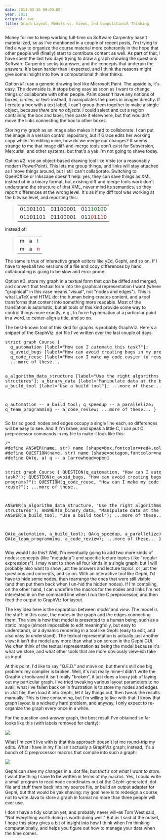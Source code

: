 ```yaml
---
date: 2011-03-16 09:00:00
year: 2011
original: swc
title: Graph Layout, Models vs. Views, and Computational Thinking
---
```

<p>Money for me to keep working full-time on Software Carpentry hasn't materialized, so as I've mentioned in a couple of recent posts, I'm trying to find a way to organize the course material more coherently in the hope that other people will (finally) start to contribute content as well.  As part of that, I have spent the last two days trying to draw a graph showing the questions Software Carpentry seeks to answer, and the concepts that underpin the answers.  It's been harder than I expected, and I think the reasons might give some insight into how a computational thinker thinks.</p>
<p>Option #1: use a generic drawing tool like Microsoft Paint.  The upside is, it's easy.  The downside is, it stops being easy as soon as I want to change things or collaborate with other people.  Paint doesn't have any notions of boxes, circles, or text: instead, it manipulates the pixels in images directly.  If I create a box with a text label, I can't group them together to make a single object, because <em>there are no objects</em>.  I could select and cut a region containing the box and label, then paste it elsewhere, but that wouldn't move the links connecting the box to other boxes.</p>
<p>Storing my graph as an image also makes it hard to collaborate.  I can put the image in a version control repository, but if Grace edits her working copy while I'm editing mine, how do we merge our changes?  It seems strange to me that image diff-and-merge tools don't exist for Subversion, Mercurial, and other systems, but that's a yak I'm not going to shave today.</p>
<p>Option #2: use an object-based drawing tool like Visio (or a reasonably modern PowerPoint).  This lets me group things, and links will stay attached as I move things around, but I still can't collaborate.  Switching to OpenOffice or Inkscape doesn't help: yes, they can save things as XML instead of in a binary format, but existing diff and merge tools work don't understand the structure of that XML, never mind its semantics, so they report differences at the wrong level.  It's as if my diff tool was working at the bitwise level, and reporting this:</p>
<blockquote>
<table>
<tbody>
<tr>
<td>01101101</td>
<td>01100001</td>
<td>011<span style="color: green;">10</span>1<span style="color: green;">0</span>0</td>
</tr>
<tr>
<td>01101101</td>
<td>01100001</td>
<td>011<span style="color: red;">01</span>1<span style="color: red;">1</span>0</td>
</tr>
</tbody>
</table>
</blockquote>
<p>instead of:</p>
<blockquote>
<table>
<tbody>
<tr>
<td>m</td>
<td>a</td>
<td><span style="color: green;">t</span></td>
</tr>
<tr>
<td>m</td>
<td>a</td>
<td><span style="color: red;">n</span></td>
</tr>
</tbody>
</table>
</blockquote>
<p>The same is true of interactive graph editors like yEd, Gephi, and so on.  If I have to eyeball two versions of a file and copy differences by hand, collaborating is going to be slow and error prone.</p>
<p>Option #3: store my graph in a textual form that <em>can</em> be diffed and merged, and convert that textual form into the graphical representation I want (where "graphical" in this case means "visual", not "nodes and edges").  This is what LaTeX and HTML do: the human being creates content, and a tool transforms that content into something more readable.  Most of the translation is automatic, but all tools of this kind provide some way to control things more exactly, e.g., to force hyphenation at a particular point in a word, to center-align a title, and so on.</p>
<p>The best-known tool of this kind for graphs is probably GraphViz.  Here's a snippet of the GraphViz .dot file I've written over the last couple of days:</p>
<pre>strict graph Course {
  q_automation [label="How can I automate this task?"];
  q_avoid_bugs [label="How can avoid creating bugs in my programs?"];
  q_code_reuse [label="How can I make my code easier to reuse?"];
  ...more of these...

  a_algorithm_data_structure [label="Use the right algorithms and data structures"];
  a_binary_data [label="Manipulate data at the bit level"];
  a_build_tool [label="Use a build tool"];
  ...more of these...

  q_automation -- a_build_tool;
  q_speedup -- a_parallelize;
  q_team_programming -- a_code_review;
  ...more of these...
}</pre>
<p>So far so good: nodes and edges occupy a single line each, so differences will be easy to see.  And if I'm brave, and speak a little C, I can put C preprocessor commands in my file to make it look like this:</p>
<pre>/*
#define ANSWER(name, str) name [shape=box,fontcolor=red4,color=red4,margin="0.05,0.0",label=str]
#define QUESTION(name, str) name [shape=octagon,fontcolor=navyblue,color=navyblue,margin="0.05,0.0",label=str]
#define QA(q, a) q -- a [arrowhead=open]

strict graph Course {
  QUESTION(q_automation, "How can I automate this task?");
  QUESTION(q_avoid_bugs, "How can avoid creating bugs in my programs?");
  QUESTION(q_code_reuse, "How can I make my code easier to reuse?");
  ...more of these..

  ANSWER(a_algorithm_data_structure, "Use the right algorithms and data structures");
  ANSWER(a_binary_data, "Manipulate data at the bit level");
  ANSWER(a_build_tool, "Use a build tool");
  ...more of these...

  QA(q_automation, a_build_tool);
  QA(q_speedup, a_parallelize);
  QA(q_team_programming, a_code_review);
  ...more of these...
}</pre>
<p>Why would I do this?  Well, I'm eventually going to add two more kinds of nodes: concepts (like "metadata") and specific lecture topics (like "regular expressions").  I may want to show all four kinds in a single graph, but I will probably also want to show just the answers and lecture topics, or just the questions and concepts, and so on.  With an interactive tool like Gephi, I'd have to hide some nodes, then rearrange the ones that were still visible (and then put them back when I un-hid the hidden nodes).  If I'm compiling, on the other hand, I can undefine the macros for the nodes and links I'm not interested in on the command line when I run the C preprocessor, and then feed the output to GraphViz for layout.</p>
<p>The key idea here is the separation between <em>model</em> and <em>view</em>.  The model is the stuff: in this case, the nodes in the graph and the edges connecting them.  The view is how that model is presented to a human being, such as a static image (almost impossible to edit meaningfully, but easy to understand), or a dynamic rendering in a tool like Gephi (easy to edit, and also easy to understand).  The textual representation is actually just another view: it isn't the model any more than what's on screen in the Gephi GUI.  We often think of the textual representation as being the model because it's what we store, and what other tools that are more obviously view-ish take as input.</p>
<p>At this point, I'd like to say "Q.E.D." and move on, but there's still one big problem: my compiler is broken.  Well, it's not really mine–I didn't write the GraphViz tools–and it isn't really "broken", it just does a lousy job of laying out my particular graph.  I've tried tweaking various layout parameters to no avail; what I've fallen back on in frustration is to store my nodes and edges in .dot file, then load it into Gephi, let it lay things out, then tweak the results manually.  This is time consuming, but I'm willing to live with that: I know that graph layout is a wickedly hard problem, and anyway, I only expect to re-organize the graph every once in a while.</p>
<p>For the question-and-answer graph, the best result I've obtained so far looks like this (with labels removed for clarity):</p>
<p><img src="{{'/files/2011/03/course-design.png' | relative_url}}" /></p>
<p>What I'm <em>can't</em> live with is that this approach doesn't let me round-trip my edits.  What I have in my file isn't actually a GraphViz graph; instead, it's a bunch of C preprocessor macros that compile into such a graph:</p>
<p><img src="{{'/files/2011/03/cycle.png' | relative_url}}" /></p>
<p>Gephi can save my changes in a .dot file, but <em>that's not what I want to store</em>.  I want the thing I save to be written in terms of my macros.  Yes, I could write a small program to read node coordinates out of the Gephi-generated .dot file and stuff them back into my source file, or build an output adapter for Gephi, but that would be yak shaving: my goal here is to redesign a course, not to write Java to store a graph in format no more than three people will ever use.</p>
<p>I don't have a tidy solution yet, and probably never will–as Tom West said, "Not everything worth doing is worth doing well."  But as I said at the outset, I hope this story gives a bit of insight into how I think when I'm thinking computationally, and helps you figure out how to manage your data when the time comes.</p>
